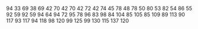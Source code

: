 94	33
69	38
69	42
70	42
70	42
72	42
74	45
78	48
78	50
80	53
82	54
86	55
92	59
92	59
94	64
94	72
95	78
96	83
98	84
104	85
105	85
109	89
113	90
117	93
117	94
118	98
120	99
125	99
130	115
137	120

